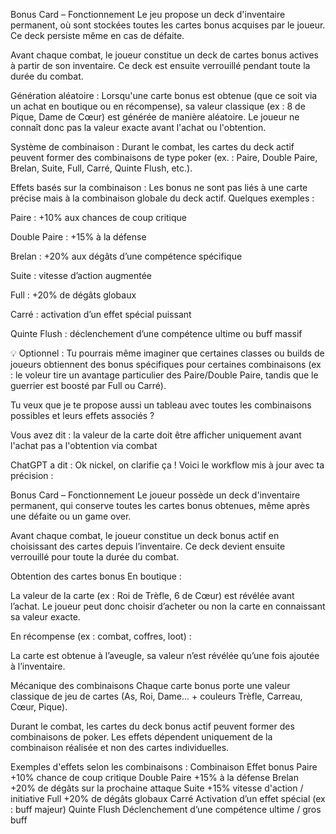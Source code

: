 Bonus Card – Fonctionnement
Le jeu propose un deck d'inventaire permanent, où sont stockées toutes les cartes bonus acquises par le joueur. Ce deck persiste même en cas de défaite.

Avant chaque combat, le joueur constitue un deck de cartes bonus actives à partir de son inventaire. Ce deck est ensuite verrouillé pendant toute la durée du combat.

Génération aléatoire :
Lorsqu'une carte bonus est obtenue (que ce soit via un achat en boutique ou en récompense), sa valeur classique (ex : 8 de Pique, Dame de Cœur) est générée de manière aléatoire. Le joueur ne connaît donc pas la valeur exacte avant l'achat ou l'obtention.

Système de combinaison :
Durant le combat, les cartes du deck actif peuvent former des combinaisons de type poker (ex. : Paire, Double Paire, Brelan, Suite, Full, Carré, Quinte Flush, etc.).

Effets basés sur la combinaison :
Les bonus ne sont pas liés à une carte précise mais à la combinaison globale du deck actif. Quelques exemples :

Paire : +10% aux chances de coup critique

Double Paire : +15% à la défense

Brelan : +20% aux dégâts d’une compétence spécifique

Suite : vitesse d’action augmentée

Full : +20% de dégâts globaux

Carré : activation d’un effet spécial puissant

Quinte Flush : déclenchement d’une compétence ultime ou buff massif

💡 Optionnel : Tu pourrais même imaginer que certaines classes ou builds de joueurs obtiennent des bonus spécifiques pour certaines combinaisons (ex : le voleur tire un avantage particulier des Paire/Double Paire, tandis que le guerrier est boosté par Full ou Carré).

Tu veux que je te propose aussi un tableau avec toutes les combinaisons possibles et leurs effets associés ?

Vous avez dit :
la valeur de la carte doit être afficher uniquement avant l'achat pas a l'obtention via combat

ChatGPT a dit :
Ok nickel, on clarifie ça ! Voici le workflow mis à jour avec ta précision :

Bonus Card – Fonctionnement
Le joueur possède un deck d'inventaire permanent, qui conserve toutes les cartes bonus obtenues, même après une défaite ou un game over.

Avant chaque combat, le joueur constitue un deck bonus actif en choisissant des cartes depuis l’inventaire. Ce deck devient ensuite verrouillé pour toute la durée du combat.

Obtention des cartes bonus
En boutique :

La valeur de la carte (ex : Roi de Trèfle, 6 de Cœur) est révélée avant l’achat. Le joueur peut donc choisir d’acheter ou non la carte en connaissant sa valeur exacte.

En récompense (ex : combat, coffres, loot) :

La carte est obtenue à l’aveugle, sa valeur n’est révélée qu’une fois ajoutée à l’inventaire.

Mécanique des combinaisons
Chaque carte bonus porte une valeur classique de jeu de cartes (As, Roi, Dame... + couleurs Trèfle, Carreau, Cœur, Pique).

Durant le combat, les cartes du deck bonus actif peuvent former des combinaisons de poker.
Les effets dépendent uniquement de la combinaison réalisée et non des cartes individuelles.

Exemples d'effets selon les combinaisons :
Combinaison Effet bonus
Paire +10% chance de coup critique
Double Paire +15% à la défense
Brelan +20% de dégâts sur la prochaine attaque
Suite +15% vitesse d'action / initiative
Full +20% de dégâts globaux
Carré Activation d’un effet spécial (ex : buff majeur)
Quinte Flush Déclenchement d’une compétence ultime / gros buff
